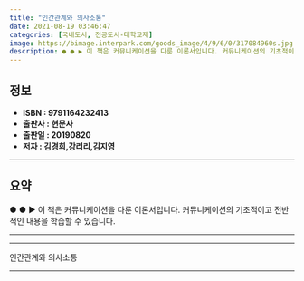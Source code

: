 ```yaml
---
title: "인간관계와 의사소통"
date: 2021-08-19 03:46:47
categories: [국내도서, 전공도서-대학교재]
image: https://bimage.interpark.com/goods_image/4/9/6/0/317084960s.jpg
description: ● ● ▶ 이 책은 커뮤니케이션을 다룬 이론서입니다. 커뮤니케이션의 기초적이고 전반적인 내용을 학습할 수 있습니다.
---
```


## **정보**

- **ISBN : 9791164232413**
- **출판사 : 현문사**
- **출판일 : 20190820**
- **저자 : 김경희,강리리,김지영**

------



## **요약**

●  ●  ▶ 이 책은 커뮤니케이션을 다룬 이론서입니다. 커뮤니케이션의 기초적이고 전반적인 내용을 학습할 수 있습니다.

------



------


인간관계와 의사소통 

------


